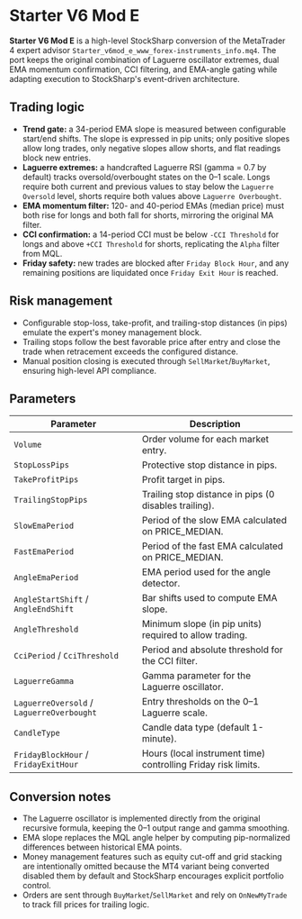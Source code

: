 # Starter V6 Mod E

**Starter V6 Mod E** is a high-level StockSharp conversion of the MetaTrader 4 expert advisor `Starter_v6mod_e_www_forex-instruments_info.mq4`. The port keeps the original combination of Laguerre oscillator extremes, dual EMA momentum confirmation, CCI filtering, and EMA-angle gating while adapting execution to StockSharp's event-driven architecture.

## Trading logic

- **Trend gate:** a 34-period EMA slope is measured between configurable start/end shifts. The slope is expressed in pip units; only positive slopes allow long trades, only negative slopes allow shorts, and flat readings block new entries.
- **Laguerre extremes:** a handcrafted Laguerre RSI (gamma = 0.7 by default) tracks oversold/overbought states on the 0–1 scale. Longs require both current and previous values to stay below the `Laguerre Oversold` level, shorts require both values above `Laguerre Overbought`.
- **EMA momentum filter:** 120- and 40-period EMAs (median price) must both rise for longs and both fall for shorts, mirroring the original MA filter.
- **CCI confirmation:** a 14-period CCI must be below `-CCI Threshold` for longs and above `+CCI Threshold` for shorts, replicating the `Alpha` filter from MQL.
- **Friday safety:** new trades are blocked after `Friday Block Hour`, and any remaining positions are liquidated once `Friday Exit Hour` is reached.

## Risk management

- Configurable stop-loss, take-profit, and trailing-stop distances (in pips) emulate the expert's money management block.
- Trailing stops follow the best favorable price after entry and close the trade when retracement exceeds the configured distance.
- Manual position closing is executed through `SellMarket`/`BuyMarket`, ensuring high-level API compliance.

## Parameters

| Parameter | Description |
|-----------|-------------|
| `Volume` | Order volume for each market entry. |
| `StopLossPips` | Protective stop distance in pips. |
| `TakeProfitPips` | Profit target in pips. |
| `TrailingStopPips` | Trailing stop distance in pips (0 disables trailing). |
| `SlowEmaPeriod` | Period of the slow EMA calculated on PRICE_MEDIAN. |
| `FastEmaPeriod` | Period of the fast EMA calculated on PRICE_MEDIAN. |
| `AngleEmaPeriod` | EMA period used for the angle detector. |
| `AngleStartShift` / `AngleEndShift` | Bar shifts used to compute EMA slope. |
| `AngleThreshold` | Minimum slope (in pip units) required to allow trading. |
| `CciPeriod` / `CciThreshold` | Period and absolute threshold for the CCI filter. |
| `LaguerreGamma` | Gamma parameter for the Laguerre oscillator. |
| `LaguerreOversold` / `LaguerreOverbought` | Entry thresholds on the 0–1 Laguerre scale. |
| `CandleType` | Candle data type (default 1-minute). |
| `FridayBlockHour` / `FridayExitHour` | Hours (local instrument time) controlling Friday risk limits. |

## Conversion notes

- The Laguerre oscillator is implemented directly from the original recursive formula, keeping the 0–1 output range and gamma smoothing.
- EMA slope replaces the MQL angle helper by computing pip-normalized differences between historical EMA points.
- Money management features such as equity cut-off and grid stacking are intentionally omitted because the MT4 variant being converted disabled them by default and StockSharp encourages explicit portfolio control.
- Orders are sent through `BuyMarket`/`SellMarket` and rely on `OnNewMyTrade` to track fill prices for trailing logic.
